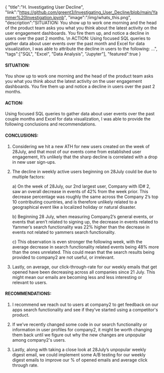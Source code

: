 {
    "title":"H. Investigating User Decline",
    "link":"https://github.com/greent3/Investigating_User_Decline/blob/main/Yammer%20Investigation.ipynb",
    "image":"/img/whats_this.png",
    "description":"SITUATION: You show up to work one morning and the head of the product team asks you what you think about the latest activity on the user engagement dashboards. You fire them up, and notice a decline in users over the past 2 months. \n ACTION: Using focused SQL queries to gather data about user events over the past month and Excel for data visualization, I was able to attribute the decline in users to the following: ...",
    "tags":["SQL", "Excel", "Data Analysis", "Jupyter"],
    "featured":true
}


#### SITUATION:
You show up to work one morning and the head of the product team asks you what you think about the latest activity on the user engagement dashboards. You fire them up and notice a decline in users over the past 2 months.

#### ACTION:
Using focused SQL queries to gather data about user events over the past couple months and Excel for data visualization, I was able to provide the following conclusions and recommendations.

#### CONCLUSIONS:
1) Considering we hit a new ATH for new users created on the week of 28July, and that most of our events come from established user engagement, It’s unlikely that the sharp decline is correlated with a drop in new user sign-ups.

2) The decline in weekly active users beginning on 28July could be due to multiple factors:

      a) On the week of 28July, our 2nd largest user, Company with ID# 2, saw an overall decrease in events of 42% from the week prior. This decrease percentage was roughly the same across the Company 2’s top 10 contributing countries, and is therefore unlikely related to a geographical event like a localized holiday or natural disaster.

      b) Beginning 28 July, when measuring Company2’s general events, or events that aren’t related to signing up, the decrease in events related to Yammer’s search functionality was 22% higher than the decrease in events not related to yammers search functionality.

      c) This observation is even stronger the following week, with the average decrease in search functionality related events being 48% more than the ones unrelated. This could mean that the search results being provided to company2 are not useful, or irrelevant.

3) Lastly, on average, our click-through-rate for our weekly emails that get opened have been decreasing across all companies since 21 July. This might mean our emails are becoming less and less interesting or relevant to users.

#### RECOMMENDATIONS:
1) I recommend we reach out to users at company2 to get feedback on our apps search functionality and see if they’ve started using a competitor's product.

2) If we’ve recently changed some code in our search functionality or information in user profiles for company2, it might be worth changing them back until we figure out why the new changes are unpopular among company2's users.

3) Lastly, along with taking a close look at 28July’s unpopular weekly digest email, we could implement some A/B testing for our weekly digest emails to improve our % of opened emails and average click through rate.

